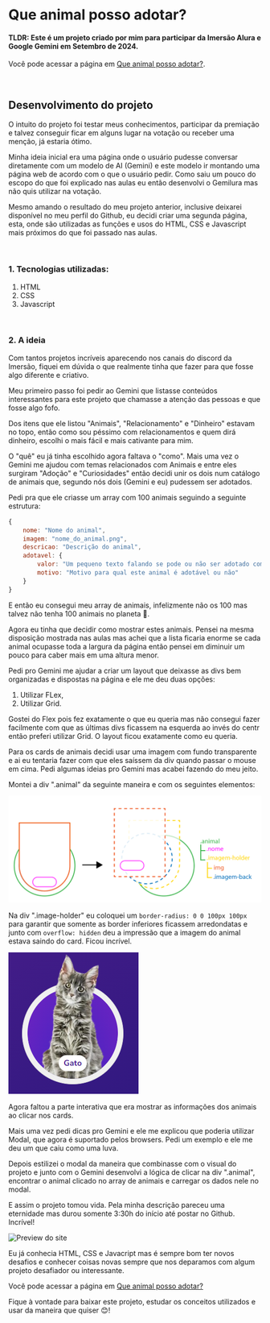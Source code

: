 # Que animal posso adotar?

#### TLDR: Este é um projeto criado por mim para participar da Imersão Alura e Google Gemini em Setembro de 2024.
Você pode acessar a página em <a href="https://que-animal-posso-adotar.vercel.app" target="_blank">Que animal posso adotar?</a>.

<br/>

## Desenvolvimento do projeto

O intuito do projeto foi testar meus conhecimentos, participar da premiação e talvez conseguir ficar em alguns lugar na votação ou receber uma menção, já estaria ótimo.

Minha ideia inicial era uma página onde o usuário pudesse conversar diretamente com um modelo de AI (Gemini) e este modelo ir montando uma página web de acordo com o que o usuário pedir. Como saiu um pouco do escopo do que foi explicado nas aulas eu então desenvolvi o Gemilura mas não quis utilizar na votação.

Mesmo amando o resultado do meu projeto anterior, inclusive deixarei disponível no meu perfil do Github, eu decidi criar uma segunda página, esta, onde são utilizadas as funções e usos do HTML, CSS e Javascript mais próximos do que foi passado nas aulas.

<br/>

### 1. Tecnologias utilizadas:

1. HTML
2. CSS
3. Javascript

<br/>

### 2. A ideia

Com tantos projetos incríveis aparecendo nos canais do discord da Imersão, fiquei em dúvida o que realmente tinha que fazer para que fosse algo diferente e criativo.

Meu primeiro passo foi pedir ao Gemini que listasse conteúdos interessantes para este projeto que chamasse a atenção das pessoas e que fosse algo fofo.

Dos itens que ele listou "Animais", "Relacionamento" e "Dinheiro" estavam no topo, então como sou péssimo com relacionamentos e quem dirá dinheiro, escolhi o mais fácil e mais cativante para mim.

O "quê" eu já tinha escolhido agora faltava o "como". Mais uma vez o Gemini me ajudou com temas relacionados com Animais e entre eles surgiram "Adoção" e "Curiosidades" então decidi unir os dois num catálogo de animais que, segundo nós dois (Gemini e eu) pudessem ser adotados.

Pedi pra que ele criasse um array com 100 animais seguindo a seguinte estrutura:

```javascript
{
    nome: "Nome do animal",
    imagem: "nome_do_animal.png",
    descricao: "Descrição do animal",
    adotavel: {
        valor: "Um pequeno texto falando se pode ou não ser adotado com um emoji",
        motivo: "Motivo para qual este animal é adotável ou não"
    }
}

```

E então eu consegui meu array de animais, infelizmente não os 100 mas talvez não tenha 100 animais no planeta 👀.

Agora eu tinha que decidir como mostrar estes animais. Pensei na mesma disposição mostrada nas aulas mas achei que a lista ficaria enorme se cada animal ocupasse toda a largura da página então pensei em diminuir um pouco para caber mais em uma altura menor.

Pedi pro Gemini me ajudar a criar um layout que deixasse as divs bem organizadas e dispostas na página e ele me deu duas opções:

1. Utilizar FLex,
2. Utilizar Grid.

Gostei do Flex pois fez exatamente o que eu queria mas não consegui fazer facilmente com que as últimas divs ficassem na esquerda ao invés do centr então preferi utilizar Grid. O layout ficou exatamente como eu queria.

Para os cards de animais decidi usar uma imagem com fundo transparente e ai eu tentaria fazer com que eles saíssem da div quando passar o mouse em cima. Pedi algumas ideias pro Gemini mas acabei fazendo do meu jeito.

Montei a div ".animal" da seguinte maneira e com os seguintes elementos:

<img src="./assets/dispocicao.png" alt="Disposição dos elementos">

Na div ".image-holder" eu coloquei um `border-radius: 0 0 100px 100px` para garantir que somente as border inferiores ficassem arredondatas e junto com `overflow: hidden` deu a impressão que a imagem do animal estava saindo do card. Ficou incrível.

<img src="./assets/gato.png" alt="Card com borda inferior arredondada">

Agora faltou a parte interativa que era mostrar as informações dos animais ao clicar nos cards.

Mais uma vez pedi dicas pro Gemini e ele me explicou que poderia utilizar Modal, que agora é suportado pelos browsers. Pedi um exemplo e ele me deu um que caiu como uma luva.

Depois estilizei o modal da maneira que combinasse com o visual do projeto e junto com o Gemini desenvolvi a lógica de clicar na div ".animal", encontrar o animal clicado no array de animais e carregar os dados nele no modal.

E assim o projeto tomou vida. Pela minha descrição pareceu uma eternidade mas durou somente 3:30h do início até postar no Github. Incrível!

<img src="./assets/preview.gif" alt="Preview do site">

Eu já conhecia HTML, CSS e Javacript mas é sempre bom ter novos desafios e conhecer coisas novas sempre que nos deparamos com algum projeto desafiador ou interessante.

Você pode acessar a página em <a href="https://que-animal-posso-adotar.vercel.app" target="_blank">Que animal posso adotar?</a>

Fique à vontade para baixar este projeto, estudar os conceitos utilizados e usar da maneira que quiser 😊!